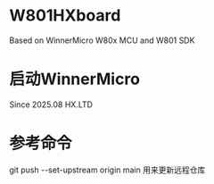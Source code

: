 # W801HXboard
Based on WinnerMicro W80x MCU and W801 SDK

# 启动WinnerMicro  
Since 2025.08
HX.LTD
 
# 参考命令
git push --set-upstream origin main  用来更新远程仓库

